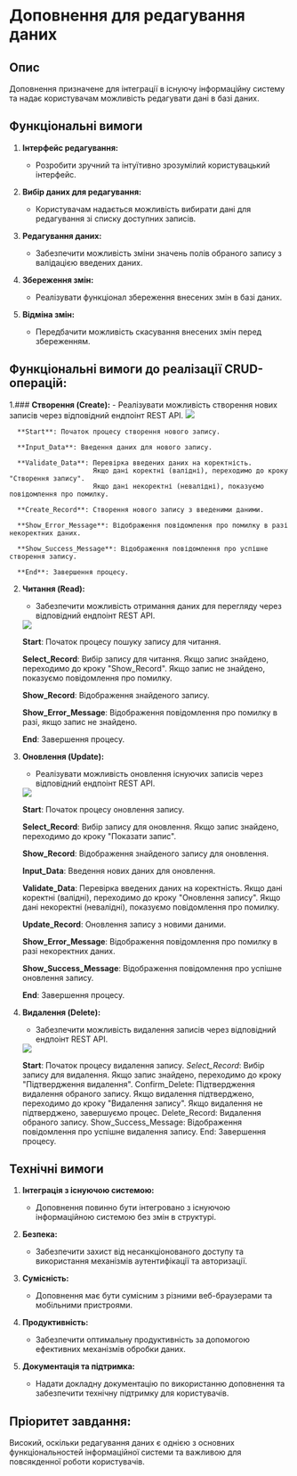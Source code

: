 # Доповнення для редагування даних

## Опис
Доповнення призначене для інтеграції в існуючу інформаційну систему та надає користувачам можливість редагувати дані в базі даних.

## Функціональні вимоги
1. **Інтерфейс редагування:**
   - Розробити зручний та інтуїтивно зрозумілий користувацький інтерфейс.

2. **Вибір даних для редагування:**
   - Користувачам надається можливість вибирати дані для редагування зі списку доступних записів.

3. **Редагування даних:**
   - Забезпечити можливість зміни значень полів обраного запису з валідацією введених даних.

4. **Збереження змін:**
   - Реалізувати функціонал збереження внесених змін в базі даних.

5. **Відміна змін:**
   - Передбачити можливість скасування внесених змін перед збереженням.

## Функціональні вимоги до реалізації CRUD-операцій:
1.### **Створення (Create):**
      - Реалізувати можливість створення нових записів через відповідний ендпоінт REST API.
      <img src = "png/BPMN-модель для операції Створення (Create).png">
 
      **Start**: Початок процесу створення нового запису.

      **Input_Data**: Введення даних для нового запису.

      **Validate_Data**: Перевірка введених даних на коректність.
                         Якщо дані коректні (валідні), переходимо до кроку "Створення запису".
                         Якщо дані некоректні (невалідні), показуємо повідомлення про помилку.

      **Create_Record**: Створення нового запису з введеними даними.
 
      **Show_Error_Message**: Відображення повідомлення про помилку в разі некоректних даних.
 
      **Show_Success_Message**: Відображення повідомлення про успішне створення запису.
 
      **End**: Завершення процесу.

2. **Читання (Read):**
      - Забезпечити можливість отримання даних для перегляду через відповідний ендпоінт REST API.
      <img src = "png/BPMN-модель для операції Читання (Read).png">

      **Start**: Початок процесу пошуку запису для читання.
   
      **Select_Record**: Вибір запису для читання.
                         Якщо запис знайдено, переходимо до кроку "Show_Record".
                         Якщо запис не знайдено, показуємо повідомлення про помилку.
   
      **Show_Record**: Відображення знайденого запису.
   
      **Show_Error_Message**: Відображення повідомлення про помилку в разі, якщо запис не знайдено.
   
      **End**: Завершення процесу.

3. **Оновлення (Update):**
      - Реалізувати можливість оновлення існуючих записів через відповідний ендпоінт REST API.
      <img src = "png/BPMN-модель для операції Оновлення (Update).png">

      **Start**: Початок процесу оновлення запису.
   
      **Select_Record**: Вибір запису для оновлення.
                  Якщо запис знайдено, переходимо до кроку "Показати запис".
   
      **Show_Record**: Відображення знайденого запису для оновлення.
   
      **Input_Data**: Введення нових даних для оновлення.
   
      **Validate_Data**: Перевірка введених даних на коректність.
                         Якщо дані коректні (валідні), переходимо до кроку "Оновлення запису".
                         Якщо дані некоректні (невалідні), показуємо повідомлення про помилку.
   
      **Update_Record**: Оновлення запису з новими даними.
   
      **Show_Error_Message**: Відображення повідомлення про помилку в разі некоректних даних.
   
      **Show_Success_Message**: Відображення повідомлення про успішне оновлення запису.
   
      **End**: Завершення процесу.

4. **Видалення (Delete):**
      - Забезпечити можливість видалення записів через відповідний ендпоінт REST API.
      <img src = "png/BPMN-модель для операції Видалення (Delete).png">

      **Start**: Початок процесу видалення запису.
      *Select_Record*: Вибір запису для видалення.
                     Якщо запис знайдено, переходимо до кроку "Підтвердження видалення".
      Confirm_Delete: Підтвердження видалення обраного запису.
                      Якщо видалення підтверджено, переходимо до кроку "Видалення запису".
                      Якщо видалення не підтверджено, завершуємо процес.
      Delete_Record: Видалення обраного запису.
      Show_Success_Message: Відображення повідомлення про успішне видалення запису.
      End: Завершення процесу.

## Технічні вимоги
1. **Інтеграція з існуючою системою:**
   - Доповнення повинно бути інтегровано з існуючою інформаційною системою без змін в структурі.

2. **Безпека:**
   - Забезпечити захист від несанкціонованого доступу та використання механізмів аутентифікації та авторизації.

3. **Сумісність:**
   - Доповнення має бути сумісним з різними веб-браузерами та мобільними пристроями.

4. **Продуктивність:**
   - Забезпечити оптимальну продуктивність за допомогою ефективних механізмів обробки даних.

5. **Документація та підтримка:**
   - Надати докладну документацію по використанню доповнення та забезпечити технічну підтримку для користувачів.


## Пріоритет завдання:
Високий, оскільки редагування даних є однією з основних функціональностей інформаційної системи та важливою для повсякденної роботи користувачів.
